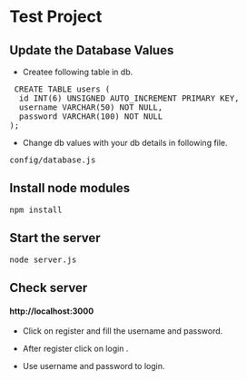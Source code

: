 # Test Project

<h2>Update the Database Values</h2>

- Createe following table in db.

<pre> CREATE TABLE users (
  id INT(6) UNSIGNED AUTO_INCREMENT PRIMARY KEY,
  username VARCHAR(50) NOT NULL,
  password VARCHAR(100) NOT NULL
);
</pre>

- Change db values with your db details in following file.

<pre>config/database.js </pre>

<h2>Install node modules</h2>

<pre>npm install </pre>

<h2>Start the server</h2>
<pre>node server.js</pre>

<h2>Check server</h2>

<h4>http://localhost:3000</h4>

- Click on register and fill the username and password.

- After register click on login .

- Use username and password to login.
